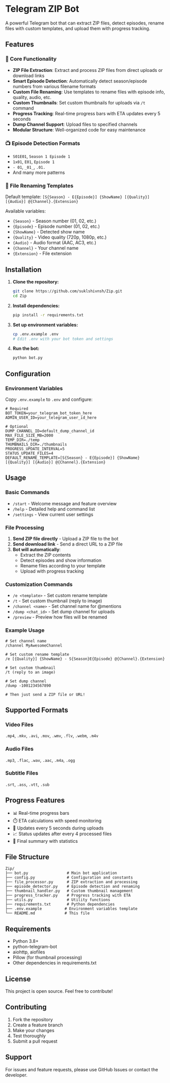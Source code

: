 # Telegram ZIP Bot

A powerful Telegram bot that can extract ZIP files, detect episodes, rename files with custom templates, and upload them with progress tracking.

## Features

### 🔧 Core Functionality
- **ZIP File Extraction**: Extract and process ZIP files from direct uploads or download links
- **Smart Episode Detection**: Automatically detect season/episode numbers from various filename formats
- **Custom File Renaming**: Use templates to rename files with episode info, quality, audio, etc.
- **Custom Thumbnails**: Set custom thumbnails for uploads via `/t` command
- **Progress Tracking**: Real-time progress bars with ETA updates every 5 seconds
- **Dump Channel Support**: Upload files to specified channels
- **Modular Structure**: Well-organized code for easy maintenance

### 📺 Episode Detection Formats
- `S01E01`, `Season 1 Episode 1`
- `1x01`, `E01`, `Episode 1`
- `- 01`, `_01_`, `.01.`
- And many more patterns

### 🎯 File Renaming Templates
Default template: `[S{Season} - E{Episode}] {ShowName} [{Quality}] [{Audio}] @{Channel}.{Extension}`

Available variables:
- `{Season}` - Season number (01, 02, etc.)
- `{Episode}` - Episode number (01, 02, etc.)
- `{ShowName}` - Detected show name
- `{Quality}` - Video quality (720p, 1080p, etc.)
- `{Audio}` - Audio format (AAC, AC3, etc.)
- `{Channel}` - Your channel name
- `{Extension}` - File extension

## Installation

1. **Clone the repository:**
   ```bash
   git clone https://github.com/suklshivnsh/Zip.git
   cd Zip
   ```

2. **Install dependencies:**
   ```bash
   pip install -r requirements.txt
   ```

3. **Set up environment variables:**
   ```bash
   cp .env.example .env
   # Edit .env with your bot token and settings
   ```

4. **Run the bot:**
   ```bash
   python bot.py
   ```

## Configuration

### Environment Variables

Copy `.env.example` to `.env` and configure:

```env
# Required
BOT_TOKEN=your_telegram_bot_token_here
ADMIN_USER_ID=your_telegram_user_id_here

# Optional
DUMP_CHANNEL_ID=default_dump_channel_id
MAX_FILE_SIZE_MB=2000
TEMP_DIR=./temp
THUMBNAILS_DIR=./thumbnails
PROGRESS_UPDATE_INTERVAL=5
STATUS_UPDATE_FILES=4
DEFAULT_RENAME_TEMPLATE=[S{Season} - E{Episode}] {ShowName} [{Quality}] [{Audio}] @{Channel}.{Extension}
```

## Usage

### Basic Commands

- `/start` - Welcome message and feature overview
- `/help` - Detailed help and command list
- `/settings` - View current user settings

### File Processing

1. **Send ZIP file directly** - Upload a ZIP file to the bot
2. **Send download link** - Send a direct URL to a ZIP file
3. **Bot will automatically**:
   - Extract the ZIP contents
   - Detect episodes and show information
   - Rename files according to your template
   - Upload with progress tracking

### Customization Commands

- `/e <template>` - Set custom rename template
- `/t` - Set custom thumbnail (reply to image)
- `/channel <name>` - Set channel name for @mentions
- `/dump <chat_id>` - Set dump channel for uploads
- `/preview` - Preview how files will be renamed

### Example Usage

```
# Set channel name
/channel MyAwesomeChannel

# Set custom rename template
/e [{Quality}] {ShowName} - S{Season}E{Episode} @{Channel}.{Extension}

# Set custom thumbnail
/t (reply to an image)

# Set dump channel
/dump -1001234567890

# Then just send a ZIP file or URL!
```

## Supported Formats

### Video Files
`.mp4`, `.mkv`, `.avi`, `.mov`, `.wmv`, `.flv`, `.webm`, `.m4v`

### Audio Files
`.mp3`, `.flac`, `.wav`, `.aac`, `.m4a`, `.ogg`

### Subtitle Files
`.srt`, `.ass`, `.vtt`, `.sub`

## Progress Features

- 📊 Real-time progress bars
- ⏱️ ETA calculations with speed monitoring
- 🔄 Updates every 5 seconds during uploads
- 📈 Status updates after every 4 processed files
- 📝 Final summary with statistics

## File Structure

```
Zip/
├── bot.py                 # Main bot application
├── config.py              # Configuration and constants
├── file_processor.py      # ZIP extraction and processing
├── episode_detector.py    # Episode detection and renaming
├── thumbnail_handler.py   # Custom thumbnail management
├── progress_tracker.py    # Progress tracking with ETA
├── utils.py               # Utility functions
├── requirements.txt       # Python dependencies
├── .env.example          # Environment variables template
└── README.md             # This file
```

## Requirements

- Python 3.8+
- python-telegram-bot
- aiohttp, aiofiles
- Pillow (for thumbnail processing)
- Other dependencies in requirements.txt

## License

This project is open source. Feel free to contribute!

## Contributing

1. Fork the repository
2. Create a feature branch
3. Make your changes
4. Test thoroughly
5. Submit a pull request

## Support

For issues and feature requests, please use GitHub Issues or contact the developer.